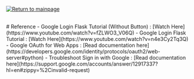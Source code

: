 [![Return to mainpage](https://img.shields.io/badge/lang-English-blue.svg)](https://github.com/juho-creator/Calendar2Onenote/blob/main/README.md)

</br>
# Reference 
- Google Login Flask Tutorial (Without Button) : [Watch Here](https://www.youtube.com/watch?v=fZLWO3_V06Q)
- Google Login Flask Tutorial : [Watch Here](https://www.youtube.com/watch?v=n4e3Cy2Tq3Q)
- Google OAuth for Web Apps : [Read documentation here](https://developers.google.com/identity/protocols/oauth2/web-server#python)
- Troubleshoot Sign in with Google : [Read documentation here](https://support.google.com/accounts/answer/12917337?hl=en#zippy=%2Cinvalid-request)

